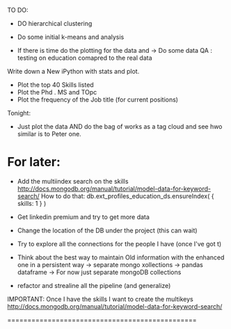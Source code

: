 TO DO:

- DO hierarchical clustering

- Do some initial k-means and analysis

- If there is time do the plotting for the data and
	-> Do some data QA : testing on education comapred to the real data

Write down a New iPython with stats and plot.
- Plot the top 40 Skills listed
- Plot the Phd . MS and TOpc 
- Plot the frequency of the Job title (for current positions)


Tonight:
- Just plot the data AND do the bag of works as a
tag cloud and see hwo similar is to Peter one.



For later:
==============
- Add the multiindex search on the skills
http://docs.mongodb.org/manual/tutorial/model-data-for-keyword-search/
How to do that:
db.ext_profiles_education_ds.ensureIndex( { skills: 1 } )


- Get linkedin premium and try to get more data
- Change the location of the DB under the project (this can wait)
- Try to explore all the connections for the people I have (once I've got t)
- Think about the best way to maintain Old information with the enhanced one in a persistent way
	-> separate mongo xollections
	-> pandas dataframe
	-> For now just separate mongoDB collections
- refactor and strealine all the pipeline (and generalize)


IMPORTANT:
Once I have the skills I want to create the multikeys 
http://docs.mongodb.org/manual/tutorial/model-data-for-keyword-search/

===============================================

